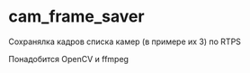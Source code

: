 # cam_frame_saver
Сохранялка кадров списка камер (в примере их 3) по RTPS

Понадобится OpenCV и ffmpeg
